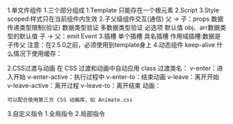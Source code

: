 1.单文件组件
	1.三个部分组成
		1.Template
			只能存在一个根元素
		2.Script
		3.Style
			scoped:样式只在当前组件内生效
	2.子父级组件交互(通信)
		父 -> 子：props
			数据传递类型限制(验证)
			数据类型验证
			多数据类型验证
			必选项
			默认值
			obj、arr数据类型的默认值
		子 -> 父：emit Event
	3.插槽
		单个插槽
		具名插槽
		作用域插槽:数据是子传父
			注意：在2.5.0之前，必须使用到template身上
	4.动态组件
		keep-alive
		什么情况下使用缓存：

2.CSS过渡与动画
	在 CSS 过渡和动画中自动应用 class
		过渡类名：
			v-enter：进入开始
			v-enter-active：执行过程中
			v-enter-to：结束动画
			v-leave：离开开始
			v-leave-active：离开过程
			v-leave-to：离开结束
		动画：

	可以配合使用第三方 CSS 动画库，如 Animate.css

3.自定义指令
	1.全局指令
	2.局部指令
		

